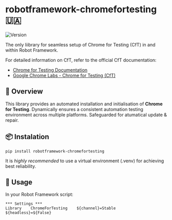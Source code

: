 # robotframework-chromefortesting :ukraine:

![Version](https://img.shields.io/badge/version-0.9.3-%2392C444)

The only liibrary for seamless setup of Chrome for Testing (CfT) in and within Robot Framework.

For detailed information on CfT, refer to the official CfT documentation:

- [Chrome for Testing Documentation](https://developer.chrome.com/blog/chrome-for-testing/)
- [Google Chrome Labs - Chrome for Testing (CfT)](https://googlechromelabs.github.io/chrome-for-testing/)

## :book: Overview

This library provides an automated installation and initialisation of **Chrome for Testing**. 
Dynamically ensures a consistent automation testing environment across multiple platforms.
Safeguarded for atumatical update & repair.

## :package: Instalation

```shell
pip install robotframework-chromefortesting
```

It is _highly recommended_ to use a virtual environment (.venv) for achieving best reliability.

## :hammer: Usage

In your Robot Framework script:

```robot
*** Settings ***
Library    ChromeForTesting    ${channel}=Stable    ${headless}=${False}
```
